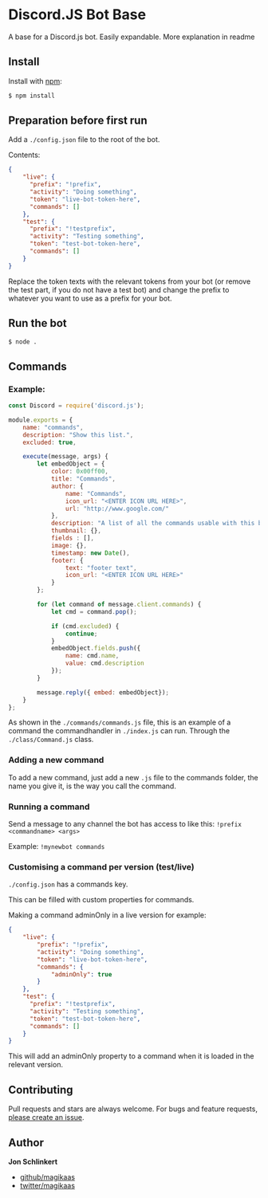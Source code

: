 # Discord.JS Bot Base
A base for a Discord.js bot. Easily expandable. More explanation in readme

## Install

Install with [npm](https://www.npmjs.com/):

```sh
$ npm install
```

## Preparation before first run

Add a `./config.json` file to the root of the bot.

Contents:

```json
{
    "live": {
      "prefix": "!prefix",
      "activity": "Doing something",
      "token": "live-bot-token-here",
      "commands": []
    },
    "test": {
      "prefix": "!testprefix",
      "activity": "Testing something",
      "token": "test-bot-token-here",
      "commands": []
    }
}
```

Replace the token texts with the relevant tokens from your bot (or remove the test part, if you do not have a test bot) and change the prefix to whatever you want to use as a prefix for your bot.

## Run the bot

```sh
$ node .
```

## Commands

### Example:

```js
const Discord = require('discord.js');

module.exports = {
    name: "commands",
    description: "Show this list.",
    excluded: true,

    execute(message, args) {
        let embedObject = {
            color: 0x00ff00,
            title: "Commands",
            author: {
                name: "Commands",
                icon_url: "<ENTER ICON URL HERE>",
                url: "http://www.google.com/"
            },
            description: "A list of all the commands usable with this bot.",
            thumbnail: {},
            fields : [],
            image: {},
            timestamp: new Date(),
            footer: {
                text: "footer text",
                icon_url: "<ENTER ICON URL HERE>"
            }
        };

        for (let command of message.client.commands) {
            let cmd = command.pop();

            if (cmd.excluded) {
                continue;
            }
            embedObject.fields.push({
                name: cmd.name,
                value: cmd.description
            });
        }

        message.reply({ embed: embedObject});
    }
};
```

As shown in the `./commands/commands.js` file, this is an example of a command the commandhandler in `./index.js` can run. Through the `./class/Command.js` class.

### Adding a new command

To add a new command, just add a new `.js` file to the commands folder, the name you give it, is the way you call the command.

### Running a command

Send a message to any channel the bot has access to like this: `!prefix <commandname> <args>`

Example: `!mynewbot commands`

### Customising a command per version (test/live)

`./config.json` has a commands key.

This can be filled with custom properties for commands.

Making a command adminOnly in a live version for example:

```json
{
    "live": {
        "prefix": "!prefix",
        "activity": "Doing something",
        "token": "live-bot-token-here",
        "commands": {
            "adminOnly": true
        }
    },
    "test": {
      "prefix": "!testprefix",
      "activity": "Testing something",
      "token": "test-bot-token-here",
      "commands": []
    }
}
```

This will add an adminOnly property to a command when it is loaded in the relevant version.

## Contributing

Pull requests and stars are always welcome. For bugs and feature requests, [please create an issue](https://github.com/Magikaas/DiscordJSBotBase/issues/new).

## Author

**Jon Schlinkert**

* [github/magikaas](https://github.com/magikaas)
* [twitter/magikaas](http://twitter.com/magikaas)
